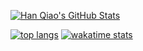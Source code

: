 [![Han Qiao's GitHub Stats](https://github-readme-stats.vercel.app/api?username=sweatybridge)](https://github.com/anuraghazra/github-readme-stats)

[![top langs](https://github-readme-stats.vercel.app/api/top-langs/?username=sweatybridge)](https://github.com/anuraghazra/github-readme-stats)
[![wakatime stats](https://github-readme-stats.vercel.app/api/wakatime?username=sweatybridge)](https://github.com/anuraghazra/github-readme-stats)
